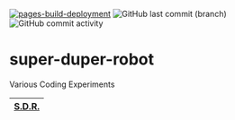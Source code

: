 [![pages-build-deployment](https://github.com/SharpestShark/super-duper-robot/actions/workflows/pages/pages-build-deployment/badge.svg)](https://github.com/SharpestShark/super-duper-robot/actions/workflows/pages/pages-build-deployment)
![GitHub last commit (branch)](https://img.shields.io/github/last-commit/SharpestShark/super-duper-robot/main)
![GitHub commit activity](https://img.shields.io/github/commit-activity/m/SharpestShark/super-duper-robot)
# super-duper-robot
Various Coding Experiments

| [S.D.R.](https://sharpestshark.github.io/super-duper-robot/Homepage "Full Homepage") |
|---|

